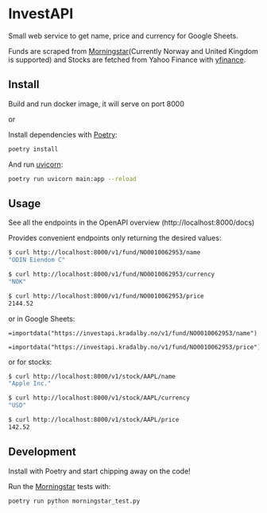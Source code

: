 # InvestAPI

Small web service to get name, price and currency for Google Sheets.

Funds are scraped from [Morningstar](https://www.morningstar.co.uk/uk/)(Currently Norway and United Kingdom is supported)
and Stocks are fetched from Yahoo Finance with [yfinance](https://github.com/ranaroussi/yfinance).

## Install

Build and run docker image, it will serve on port 8000

or

Install dependencies with [Poetry](https://python-poetry.org):

```bash
poetry install
```

And run [uvicorn](https://www.uvicorn.org):

```bash
poetry run uvicorn main:app --reload
```

## Usage

See all the endpoints in the OpenAPI overview (http://localhost:8000/docs)

Provides convenient endpoints only returning the desired values:

```bash
$ curl http://localhost:8000/v1/fund/NO0010062953/name
"ODIN Eiendom C"
```

```bash
$ curl http://localhost:8000/v1/fund/NO0010062953/currency
"NOK"
```

```bash
$ curl http://localhost:8000/v1/fund/NO0010062953/price
2144.52
```

or in Google Sheets:

```
=importdata("https://investapi.kradalby.no/v1/fund/NO0010062953/name")
```

```
=importdata("https://investapi.kradalby.no/v1/fund/NO0010062953/price")
```

or for stocks:

```bash
$ curl http://localhost:8000/v1/stock/AAPL/name
"Apple Inc."
```

```bash
$ curl http://localhost:8000/v1/stock/AAPL/currency
"USD"
```

```bash
$ curl http://localhost:8000/v1/stock/AAPL/price
142.52
```

## Development

Install with Poetry and start chipping away on the code!

Run the [Morningstar](https://www.morningstar.co.uk/uk/) tests with:

```bash
poetry run python morningstar_test.py
```
